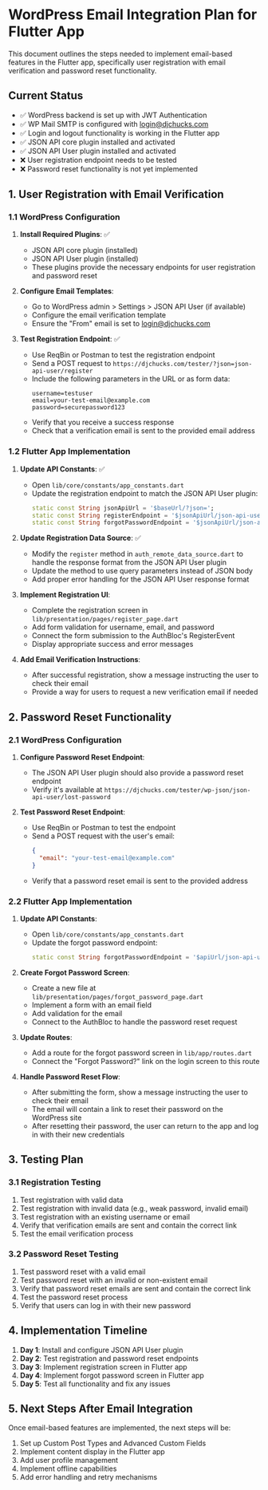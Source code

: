 # WordPress Email Integration Plan for Flutter App

This document outlines the steps needed to implement email-based features in the Flutter app, specifically user registration with email verification and password reset functionality.

## Current Status

- ✅ WordPress backend is set up with JWT Authentication
- ✅ WP Mail SMTP is configured with login@djchucks.com
- ✅ Login and logout functionality is working in the Flutter app
- ✅ JSON API core plugin installed and activated
- ✅ JSON API User plugin installed and activated
- ❌ User registration endpoint needs to be tested
- ❌ Password reset functionality is not yet implemented

## 1. User Registration with Email Verification

### 1.1 WordPress Configuration

1. **Install Required Plugins**: ✅
   - JSON API core plugin (installed)
   - JSON API User plugin (installed)
   - These plugins provide the necessary endpoints for user registration and password reset

2. **Configure Email Templates**:
   - Go to WordPress admin > Settings > JSON API User (if available)
   - Configure the email verification template
   - Ensure the "From" email is set to login@djchucks.com

3. **Test Registration Endpoint**: ✅
   - Use ReqBin or Postman to test the registration endpoint
   - Send a POST request to `https://djchucks.com/tester/?json=json-api-user/register`
   - Include the following parameters in the URL or as form data:
     ```
     username=testuser
     email=your-test-email@example.com
     password=securepassword123
     ```
   - Verify that you receive a success response
   - Check that a verification email is sent to the provided email address

### 1.2 Flutter App Implementation

1. **Update API Constants**: ✅
   - Open `lib/core/constants/app_constants.dart`
   - Update the registration endpoint to match the JSON API User plugin:
     ```dart
     static const String jsonApiUrl = '$baseUrl/?json=';
     static const String registerEndpoint = '$jsonApiUrl/json-api-user/register';
     static const String forgotPasswordEndpoint = '$jsonApiUrl/json-api-user/retrieve_password';
     ```

2. **Update Registration Data Source**: ✅
   - Modify the `register` method in `auth_remote_data_source.dart` to handle the response format from the JSON API User plugin
   - Update the method to use query parameters instead of JSON body
   - Add proper error handling for the JSON API User response format

3. **Implement Registration UI**:
   - Complete the registration screen in `lib/presentation/pages/register_page.dart`
   - Add form validation for username, email, and password
   - Connect the form submission to the AuthBloc's RegisterEvent
   - Display appropriate success and error messages

4. **Add Email Verification Instructions**:
   - After successful registration, show a message instructing the user to check their email
   - Provide a way for users to request a new verification email if needed

## 2. Password Reset Functionality

### 2.1 WordPress Configuration

1. **Configure Password Reset Endpoint**:
   - The JSON API User plugin should also provide a password reset endpoint
   - Verify it's available at `https://djchucks.com/tester/wp-json/json-api-user/lost-password`

2. **Test Password Reset Endpoint**:
   - Use ReqBin or Postman to test the endpoint
   - Send a POST request with the user's email:
     ```json
     {
       "email": "your-test-email@example.com"
     }
     ```
   - Verify that a password reset email is sent to the provided address

### 2.2 Flutter App Implementation

1. **Update API Constants**:
   - Open `lib/core/constants/app_constants.dart`
   - Update the forgot password endpoint:
     ```dart
     static const String forgotPasswordEndpoint = '$apiUrl/json-api-user/lost-password';
     ```

2. **Create Forgot Password Screen**:
   - Create a new file at `lib/presentation/pages/forgot_password_page.dart`
   - Implement a form with an email field
   - Add validation for the email
   - Connect to the AuthBloc to handle the password reset request

3. **Update Routes**:
   - Add a route for the forgot password screen in `lib/app/routes.dart`
   - Connect the "Forgot Password?" link on the login screen to this route

4. **Handle Password Reset Flow**:
   - After submitting the form, show a message instructing the user to check their email
   - The email will contain a link to reset their password on the WordPress site
   - After resetting their password, the user can return to the app and log in with their new credentials

## 3. Testing Plan

### 3.1 Registration Testing

1. Test registration with valid data
2. Test registration with invalid data (e.g., weak password, invalid email)
3. Test registration with an existing username or email
4. Verify that verification emails are sent and contain the correct link
5. Test the email verification process

### 3.2 Password Reset Testing

1. Test password reset with a valid email
2. Test password reset with an invalid or non-existent email
3. Verify that password reset emails are sent and contain the correct link
4. Test the password reset process
5. Verify that users can log in with their new password

## 4. Implementation Timeline

1. **Day 1**: Install and configure JSON API User plugin
2. **Day 2**: Test registration and password reset endpoints
3. **Day 3**: Implement registration screen in Flutter app
4. **Day 4**: Implement forgot password screen in Flutter app
5. **Day 5**: Test all functionality and fix any issues

## 5. Next Steps After Email Integration

Once email-based features are implemented, the next steps will be:

1. Set up Custom Post Types and Advanced Custom Fields
2. Implement content display in the Flutter app
3. Add user profile management
4. Implement offline capabilities
5. Add error handling and retry mechanisms
